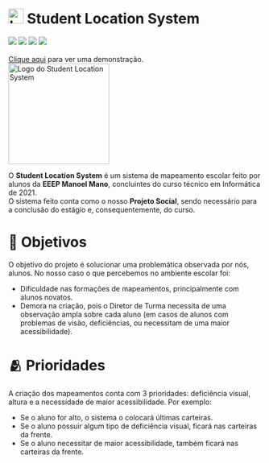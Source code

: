 # <img src="https://user-images.githubusercontent.com/62726888/148540486-36e557a5-be50-49a2-b124-68501b83415f.png" width="30px" title="Logo do Student Location System"> Student Location System
<img src="https://img.shields.io/badge/HTML5-E34F26?style=for-the-badge&logo=html5&logoColor=white"> <img src="https://img.shields.io/badge/CSS3-1572B6?style=for-the-badge&logo=css3&logoColor=white"> <img src="https://img.shields.io/badge/JavaScript-F7DF1E?style=for-the-badge&logo=javascript&logoColor=black"> <img src="https://img.shields.io/badge/PHP-777BB4?style=for-the-badge&logo=php&logoColor=white"><br><br>
<a href="http://studentlocationsystem.000webhostapp.com">Clique aqui</a> para ver uma demonstração. <br>
<img src="https://user-images.githubusercontent.com/62726888/148540486-36e557a5-be50-49a2-b124-68501b83415f.png" width="200px" title="Logo do Student Location System"> <br>

O **Student Location System** é um sistema de mapeamento escolar feito por alunos da **EEEP Manoel Mano**, concluintes do curso técnico em Informática de 2021. <br>
O sistema feito conta como o nosso **Projeto Social**, sendo necessário para a conclusão do estágio e, consequentemente, do curso.

# 🚀 Objetivos
O objetivo do projeto é solucionar uma problemática observada por nós, alunos. No nosso caso o que percebemos no ambiente escolar foi:
- Dificuldade nas formações de mapeamentos, principalmente com alunos novatos.
- Demora na criação, pois o Diretor de Turma necessita de uma observação ampla sobre cada aluno (em casos de alunos com problemas de visão, deficiências, ou necessitam de uma maior acessibilidade).

# 🫂 Prioridades
A criação dos mapeamentos conta com 3 prioridades: deficiência visual, altura e a necessidade de maior acessibilidade. Por exemplo:
- Se o aluno for alto, o sistema o colocará últimas carteiras.
- Se o aluno possuir algum tipo de deficiência visual, ficará nas carteiras da frente.
- Se o aluno necessitar de maior acessibilidade, também ficará nas carteiras da frente.
